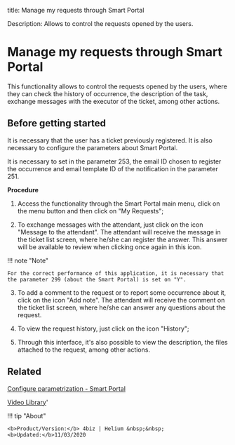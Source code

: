 title: Manage my requests through Smart Portal

Description: Allows to control the requests opened by the users.

# Manage my requests through Smart Portal

This functionality allows to control the requests opened by the users, where they can check the history of occurrence, the description of the task, exchange messages with the executor of the ticket, among other actions.

## Before getting started

It is necessary that the user has a ticket previously registered. It is also necessary to configure the parameters about Smart Portal.

It is necessary to set in the parameter 253, the email ID chosen to register the occurrence and email template ID of the notification in the parameter 251.


**Procedure**

1.	Access the functionality through the Smart Portal main menu, click on the menu button and then click on "My Requests";

2.	To exchange messages with the attendant, just click on the icon "Message to the attendant". The attendant will receive the message in the ticket list screen, where he/she can register the answer. This answer will be available to review when clicking once again in this icon.

!!! note "Note"

    For the correct performance of this application, it is necessary that the parameter 299 (about the Smart Portal) is set on "Y".

3.	To add a comment to the request or to report some occurrence about it, click on the icon "Add note". The attendant will receive the comment on the ticket list screen, where he/she can answer any questions about the request.

4.	To view the request history, just click on the icon "History";

5.	Through this interface, it's also possible to view the description, the files attached to the request, among other actions.



Related
-----------

[Configure parametrization - Smart Portal](/en-us/4biz-helium/platform-administration/parameters-list/configure-parametrization-smart-portal.html)

<i class='fa fa-youtube-play  fa-2x' style='color:#97ce17;vertical-align: middle;'> </i> [Video Library](https://www.youtube.com/playlist?list=PLB5qK2uzf2RNx1eXRaihDR_bxXjGhgFut)'

!!! tip "About"

    <b>Product/Version:</b> 4biz | Helium &nbsp;&nbsp;
    <b>Updated:</b>11/03/2020
